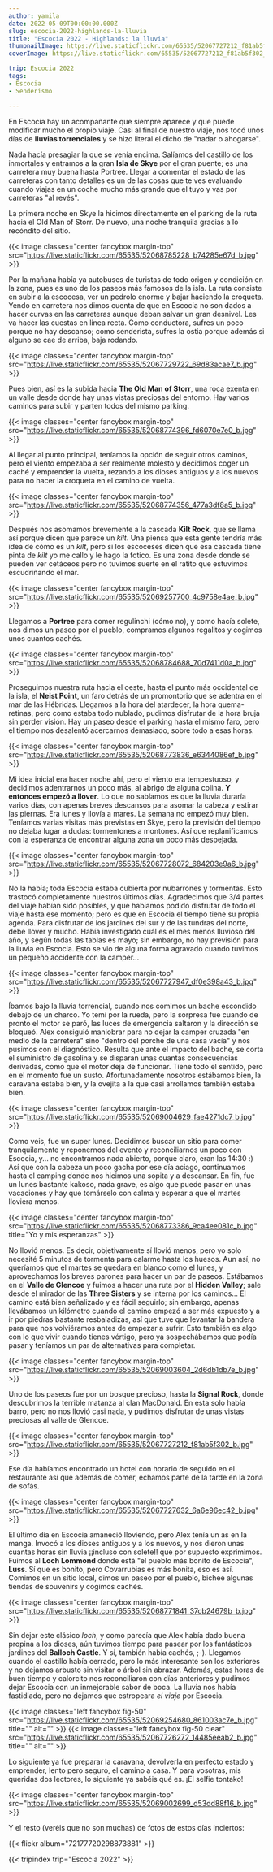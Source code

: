 ```yaml
---
author: yamila
date: 2022-05-09T00:00:00.000Z
slug: escocia-2022-highlands-la-lluvia
title: "Escocia 2022 - Highlands: la lluvia"
thumbnailImage: https://live.staticflickr.com/65535/52067727212_f81ab5f302_z.jpg
coverImage: https://live.staticflickr.com/65535/52067727212_f81ab5f302_b.jpg

trip: Escocia 2022
tags:
- Escocia
- Senderismo

---
```


En Escocia hay un acompañante que siempre aparece y que puede modificar mucho el propio viaje. Casi al final de nuestro viaje, nos tocó unos días de **lluvias torrenciales** y se hizo literal el dicho de "nadar o ahogarse".

<!--more-->

Nada hacía presagiar la que se venía encima. Salíamos del castillo de los inmortales y entramos a la gran **Isla de Skye** por el gran puente; es una carretera muy buena hasta Portree. Llegar a comentar el estado de las carreteras con tanto detalles es un de las cosas que te ves evaluando cuando viajas en un coche mucho más grande que el tuyo y vas por carreteras "al revés".

La primera noche en Skye la hicimos directamente en el parking de la ruta hacia el Old Man of Storr. De nuevo, una noche tranquila gracias a lo recóndito del sitio.

{{< image classes="center fancybox margin-top" src="https://live.staticflickr.com/65535/52068785228_b74285e67d_b.jpg" >}}

Por la mañana había ya autobuses de turistas de todo origen y condición en la zona, pues es uno de los paseos más famosos de la isla. La ruta consiste en subir a la escocesa, ver un pedrolo enorme y bajar haciendo la croqueta. Yendo en carretera nos dimos cuenta de que en Escocia no son dados a hacer curvas en las carreteras aunque deban salvar un gran desnivel. Les va hacer las cuestas en línea recta. Como conductora, sufres un poco porque no hay descanso; como senderista, sufres la ostia porque además si alguno se cae de arriba, baja rodando.

{{< image classes="center fancybox margin-top" src="https://live.staticflickr.com/65535/52067729722_69d83acae7_b.jpg" >}}

Pues bien, así es la subida hacia **The Old Man of Storr**, una roca exenta en un valle desde donde hay unas vistas preciosas del entorno. Hay varios caminos para subir y parten todos del mismo parking.

{{< image classes="center fancybox margin-top" src="https://live.staticflickr.com/65535/52068774396_fd6070e7e0_b.jpg" >}}

Al llegar al punto principal, teníamos la opción de seguir otros caminos, pero el viento empezaba a ser realmente molesto y decidimos coger un caché y emprender la vuelta, rezando a los dioses antiguos y a los nuevos para no hacer la croqueta en el camino de vuelta.

{{< image classes="center fancybox margin-top" src="https://live.staticflickr.com/65535/52068774356_477a3df8a5_b.jpg" >}}

Después nos asomamos brevemente a la cascada **Kilt Rock**, que se llama así porque dicen que parece un _kilt_. Una piensa que esta gente tendría más idea de cómo es un _kilt_, pero si los escoceses dicen que esa cascada tiene pinta de _kilt_ yo me callo y le hago la fotico. Es una zona desde donde se pueden ver cetáceos pero no tuvimos suerte en el ratito que estuvimos escudriñando el mar.

{{< image classes="center fancybox margin-top" src="https://live.staticflickr.com/65535/52069257700_4c9758e4ae_b.jpg" >}}

Llegamos a **Portree** para comer regulinchi (cómo no), y como hacía solete, nos dimos un paseo por el pueblo, compramos algunos regalitos y cogimos unos cuantos cachés.

{{< image classes="center fancybox margin-top" src="https://live.staticflickr.com/65535/52068784688_70d7411d0a_b.jpg" >}}

Proseguimos nuestra ruta hacia el oeste, hasta el punto más occidental de la isla, el **Neist Point**, un faro detrás de un promontorio que se adentra en el mar de las Hébridas. Llegamos a la hora del atardecer, la hora quema-retinas, pero como estaba todo nublado, pudimos disfrutar de la hora bruja sin perder visión. Hay un paseo desde el parking hasta el mismo faro, pero el tiempo nos desalentó acercarnos demasiado, sobre todo a esas horas.

{{< image classes="center fancybox margin-top" src="https://live.staticflickr.com/65535/52068773836_e6344086ef_b.jpg" >}}

Mi idea inicial era hacer noche ahí, pero el viento era tempestuoso, y decidimos adentrarnos un poco más, al abrigo de alguna colina. **Y entonces empezó a llover**. Lo que no sabíamos es que la lluvia duraría varios días, con apenas breves descansos para asomar la cabeza y estirar las piernas. Era lunes y llovía a mares. La semana no empezó muy bien. Teníamos varias visitas más previstas en Skye, pero la previsión del tiempo no dejaba lugar a dudas: tormentones a montones. Así que replanificamos con la esperanza de encontrar alguna zona un poco más despejada.

{{< image classes="center fancybox margin-top" src="https://live.staticflickr.com/65535/52067728072_684203e9a6_b.jpg" >}}

No la había; toda Escocia estaba cubierta por nubarrones y tormentas. Esto trastocó completamente nuestros últimos días. Agradecimos que 3/4 partes del viaje habían sido posibles, y que habíamos podido disfrutar de todo el viaje hasta ese momento; pero es que en Escocia el tiempo tiene su propia agenda. Para disfrutar de los jardines del sur y de las tundras del norte, debe llover y mucho. Había investigado cuál es el mes menos lluvioso del año, y según todas las tablas es mayo; sin embargo, no hay previsión para la lluvia en Escocia. Esto se vio de alguna forma agravado cuando tuvimos un pequeño accidente con la camper...

{{< image classes="center fancybox margin-top" src="https://live.staticflickr.com/65535/52067727947_df0e398a43_b.jpg" >}}

Íbamos bajo la lluvia torrencial, cuando nos comimos un bache escondido debajo de un charco. Yo temí por la rueda, pero la sorpresa fue cuando de pronto el motor se paró, las luces de emergencia saltaron y la dirección se bloqueó. Alex consiguió maniobrar para no dejar la camper cruzada "en medio de la carretera" sino "dentro del porche de una casa vacía" y nos pusimos con el diagnóstico. Resulta que ante el impacto del bache, se corta el suministro de gasolina y se disparan unas cuantas consecuencias derivadas, como que el motor deja de funcionar. Tiene todo el sentido, pero en el momento fue un susto. Afortunadamente nosotros estábamos bien, la caravana estaba bien, y la ovejita a la que casi arrollamos también estaba bien.

{{< image classes="center fancybox margin-top" src="https://live.staticflickr.com/65535/52069004629_fae4271dc7_b.jpg" >}}

Como veis, fue un super lunes. Decidimos buscar un sitio para comer tranquilamente y reponernos del evento y reconciliarnos un poco con Escocia, y... no encontramos nada abierto, porque claro, eran las 14:30 :) Así que con la cabeza un poco gacha por ese día aciago, continuamos hasta el camping donde nos hicimos una sopita y a descansar. En fin, fue un lunes bastante kakoso, nada grave, es algo que puede pasar en unas vacaciones y hay que tomárselo con calma y esperar a que el martes lloviera menos.

{{< image classes="center fancybox margin-top" src="https://live.staticflickr.com/65535/52068773386_9ca4ee081c_b.jpg" title="Yo y mis esperanzas" >}}

No llovió menos. Es decir, objetivamente sí llovió menos, pero yo solo necesité 5 minutos de tormenta para calarme hasta los huesos. Aun así, no queríamos que el martes se quedara en blanco como el lunes, y aprovechamos los breves parones para hacer un par de paseos. Estábamos en el **Valle de Glencoe** y fuimos a hacer una ruta por el **Hidden Valley**; sale desde el mirador de las **Three Sisters** y se interna por los caminos... El camino está bien señalizado y es fácil seguirlo; sin embargo, apenas llevábamos un kilómetro cuando el camino empezó a ser más expuesto y a ir por piedras bastante resbaladizas, así que tuve que levantar la bandera para que nos volviéramos antes de empezar a sufrir. Esto también es algo con lo que vivir cuando tienes vértigo, pero ya sospechábamos que podía pasar y teníamos un par de alternativas para completar.

{{< image classes="center fancybox margin-top" src="https://live.staticflickr.com/65535/52069003604_2d6db1db7e_b.jpg" >}}

Uno de los paseos fue por un bosque precioso, hasta la **Signal Rock**, donde descubrimos la terrible matanza al clan MacDonald. En esta solo había barro, pero no nos llovió casi nada, y pudimos disfrutar de unas vistas preciosas al valle de Glencoe.

{{< image classes="center fancybox margin-top" src="https://live.staticflickr.com/65535/52067727212_f81ab5f302_b.jpg" >}}

Ese día habíamos encontrado un hotel con horario de seguido en el restaurante así que además de comer, echamos parte de la tarde en la zona de sofás.

{{< image classes="center fancybox margin-top" src="https://live.staticflickr.com/65535/52067727632_6a6e96ec42_b.jpg" >}}

El último día en Escocia amaneció lloviendo, pero Alex tenía un as en la manga. Invocó a los dioses antiguos y a los nuevos, y nos dieron unas cuantas horas sin lluvia ¡¡incluso con solete!! que por supuesto exprimimos. Fuimos al **Loch Lommond** donde está "el pueblo más bonito de Escocia", **Luss**. Sí que es bonito, pero Covarrubias es más bonita, eso es así. Comimos en un sitio local, dimos un paseo por el pueblo, bicheé algunas tiendas de souvenirs y cogimos cachés.

{{< image classes="center fancybox margin-top" src="https://live.staticflickr.com/65535/52068771841_37cb24679b_b.jpg" >}}

Sin dejar este clásico _loch_, y como parecía que Alex había dado buena propina a los dioses, aún tuvimos tiempo para pasear por los fantásticos jardines del **Balloch Castle**. Y sí, también había cachés, ;-). Llegamos cuando el castillo había cerrado, pero lo más interesante son los exteriores y no dejamos arbusto sin visitar o árbol sin abrazar. Además, estas horas de buen tiempo y calorcito nos reconciliaron con días anteriores y pudimos dejar Escocia con un inmejorable sabor de boca. La lluvia nos había fastidiado, pero no dejamos que estropeara _el viaje_ por Escocia.

{{< image classes="left fancybox fig-50" src="https://live.staticflickr.com/65535/52069254680_861003ac7e_b.jpg" title="" alt="" >}}
{{< image classes="left fancybox fig-50 clear" src="https://live.staticflickr.com/65535/52067726272_14485eeab2_b.jpg" title="" alt="" >}}

Lo siguiente ya fue preparar la caravana, devolverla en perfecto estado y emprender, lento pero seguro, el camino a casa. Y para vosotras, mis queridas dos lectores, lo siguiente ya sabéis qué es. ¡El selfie tontako!

{{< image classes="center fancybox margin-top" src="https://live.staticflickr.com/65535/52069002699_d53dd88f16_b.jpg" >}}

Y el resto (veréis que no son muchas) de fotos de estos días inciertos:

{{< flickr album="72177720298873881" >}}

{{< tripindex trip="Escocia 2022" >}}
